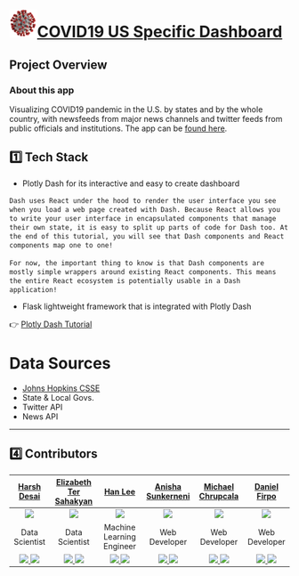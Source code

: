 # <img src="assets/images/covid19-logo.png" width="50px" height="50px">[COVID19 US Specific Dashboard](https://ncov19.us/)

## Project Overview

### About this app
Visualizing COVID19 pandemic in the U.S. by states and by the whole country, with newsfeeds from major news channels and twitter feeds from public officials and institutions. The app can be [found here](https://ncov19.us/).

## 1️⃣ Tech Stack

- Plotly Dash for its interactive and easy to create dashboard 
```
Dash uses React under the hood to render the user interface you see when you load a web page created with Dash. Because React allows you to write your user interface in encapsulated components that manage their own state, it is easy to split up parts of code for Dash too. At the end of this tutorial, you will see that Dash components and React components map one to one!

For now, the important thing to know is that Dash components are mostly simple wrappers around existing React components. This means the entire React ecosystem is potentially usable in a Dash application!
```

- Flask lightweight framework that is integrated with Plotly Dash


👉 [Plotly Dash Tutorial](https://dash.plotly.com/layout)

# Data Sources

- [Johns Hopkins CSSE](https://github.com/CSSEGISandData/COVID-19)
- State & Local Govs.
- Twitter API
- News API

---

## 4️⃣ Contributors

| [Harsh Desai](https://github.com/hurshd0)     | [Elizabeth Ter Sahakyan](https://github.com/elizabethts) | [Han Lee](https://github.com/leehanchung) |[Anisha Sunkerneni](https://github.com/ars394) | [Michael Chrupcala](https://github.com/mchrupcala) | [Daniel Firpo](https://github.com/Turtled) |
| :--------------------: | :--------------------: | :--------------------: | :--------------------: | :--------------------: | :--------------------: | 
| <img src="https://avatars2.githubusercontent.com/u/16807421?s=400&u=844b3a27a223f7e3e2b3318e6a917d3641f93d6a&v=4" width = "200" /> | <img src="https://avatars1.githubusercontent.com/u/30808123?s=400&u=7757b1986b1e1713f378b402cb4e0a43b33ed451&v=4" width = "200" /> | <img src="https://avatars2.githubusercontent.com/u/4794839?s=400&u=1b4ce1a3a102b472ceaeae0f7f5b45df39f80322&v=4" width = "200" /> | <img src="https://media-exp1.licdn.com/dms/image/C5603AQGNbwDHi380iw/profile-displayphoto-shrink_200_200/0?e=1590624000&v=beta&t=EADYs8ZsWrS495ZsoIXd3X-7h8JYydf8RLPwMzIQbT4" width = "200" /> | <img src="https://avatars2.githubusercontent.com/u/52679312?s=400&u=9867ceebb039cd6d281940d5afb7a080e45e7385&v=4" width = "200" /> | <img src="https://avatars1.githubusercontent.com/u/17069338?s=460&u=cffb3688f1e8ad08518b791de36467775c8d92f3&v=4" width = "200" /> | 
| Data Scientist | Data Scientist | Machine Learning Engineer | Web Developer |  Web Developer |  Web Developer |
| [<img src="https://github.com/favicon.ico" width="20"> ](https://github.com/hurshd0) [ <img src="https://static.licdn.com/sc/h/al2o9zrvru7aqj8e1x2rzsrca" width="20"> ](https://www.linkedin.com/in/hurshd/)                   |[<img src="https://github.com/favicon.ico" width="20"> ](https://github.com/elizabethts) [ <img src="https://static.licdn.com/sc/h/al2o9zrvru7aqj8e1x2rzsrca" width="20"> ](https://www.linkedin.com/in/elizabethts/)    |[<img src="https://github.com/favicon.ico" width="20"> ](https://github.com/leehanchung) [ <img src="https://static.licdn.com/sc/h/al2o9zrvru7aqj8e1x2rzsrca" width="20"> ](https://www.linkedin.com/in/hanchunglee/)    |[<img src="https://github.com/favicon.ico" width="20"> ](https://github.com/ars394) [ <img src="https://static.licdn.com/sc/h/al2o9zrvru7aqj8e1x2rzsrca" width="20"> ](https://www.linkedin.com/in/anishasunkerneni/) | [<img src="https://github.com/favicon.ico" width="20"> ](https://github.com/mchrupcala) [ <img src="https://static.licdn.com/sc/h/al2o9zrvru7aqj8e1x2rzsrca" width="20"> ](https://www.linkedin.com/in/michaelchrupcala/) | [<img src="https://github.com/favicon.ico" width="20"> ](https://github.com/Turtled) [ <img src="https://static.licdn.com/sc/h/al2o9zrvru7aqj8e1x2rzsrca" width="20"> ](https://www.linkedin.com/in/daniel-firpo/)      
